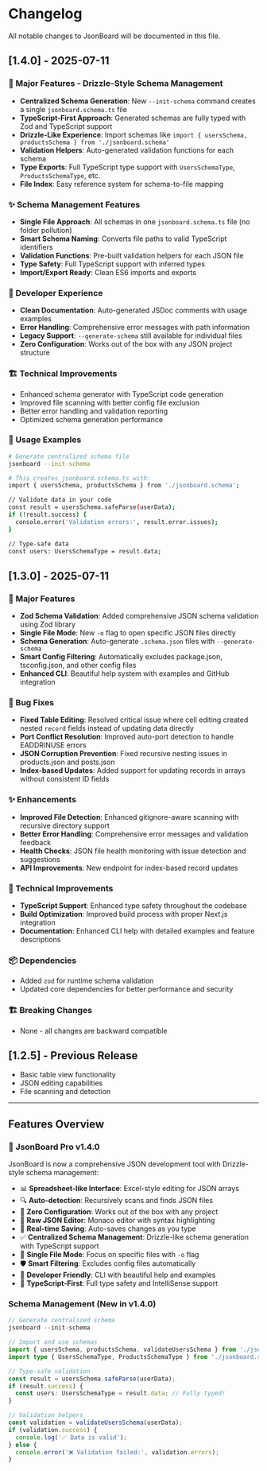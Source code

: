 # Changelog

All notable changes to JsonBoard will be documented in this file.

## [1.4.0] - 2025-07-11

### 🚀 Major Features - Drizzle-Style Schema Management
- **Centralized Schema Generation**: New `--init-schema` command creates a single `jsonboard.schema.ts` file
- **TypeScript-First Approach**: Generated schemas are fully typed with Zod and TypeScript support
- **Drizzle-Like Experience**: Import schemas like `import { usersSchema, productsSchema } from './jsonboard.schema'`
- **Validation Helpers**: Auto-generated validation functions for each schema
- **Type Exports**: Full TypeScript type support with `UsersSchemaType`, `ProductsSchemaType`, etc.
- **File Index**: Easy reference system for schema-to-file mapping

### ✨ Schema Management Features
- **Single File Approach**: All schemas in one `jsonboard.schema.ts` file (no folder pollution)
- **Smart Schema Naming**: Converts file paths to valid TypeScript identifiers
- **Validation Functions**: Pre-built validation helpers for each JSON file
- **Type Safety**: Full TypeScript support with inferred types
- **Import/Export Ready**: Clean ES6 imports and exports

### 🔧 Developer Experience
- **Clean Documentation**: Auto-generated JSDoc comments with usage examples
- **Error Handling**: Comprehensive error messages with path information
- **Legacy Support**: `--generate-schema` still available for individual files
- **Zero Configuration**: Works out of the box with any JSON project structure

### 🏗️ Technical Improvements
- Enhanced schema generator with TypeScript code generation
- Improved file scanning with better config file exclusion
- Better error handling and validation reporting
- Optimized schema generation performance

### 📖 Usage Examples

```bash
# Generate centralized schema file
jsonboard --init-schema

# This creates jsonboard.schema.ts with:
import { usersSchema, productsSchema } from './jsonboard.schema';

// Validate data in your code
const result = usersSchema.safeParse(userData);
if (!result.success) {
  console.error('Validation errors:', result.error.issues);
}

// Type-safe data
const users: UsersSchemaType = result.data;
```

## [1.3.0] - 2025-07-11

### 🚀 Major Features
- **Zod Schema Validation**: Added comprehensive JSON schema validation using Zod library
- **Single File Mode**: New `-o` flag to open specific JSON files directly
- **Schema Generation**: Auto-generate `.schema.json` files with `--generate-schema`
- **Smart Config Filtering**: Automatically excludes package.json, tsconfig.json, and other config files
- **Enhanced CLI**: Beautiful help system with examples and GitHub integration

### 🐛 Bug Fixes
- **Fixed Table Editing**: Resolved critical issue where cell editing created nested `record` fields instead of updating data directly
- **Port Conflict Resolution**: Improved auto-port detection to handle EADDRINUSE errors
- **JSON Corruption Prevention**: Fixed recursive nesting issues in products.json and posts.json
- **Index-based Updates**: Added support for updating records in arrays without consistent ID fields

### ✨ Enhancements
- **Improved File Detection**: Enhanced gitignore-aware scanning with recursive directory support
- **Better Error Handling**: Comprehensive error messages and validation feedback
- **Health Checks**: JSON file health monitoring with issue detection and suggestions
- **API Improvements**: New endpoint for index-based record updates

### 🔧 Technical Improvements
- **TypeScript Support**: Enhanced type safety throughout the codebase
- **Build Optimization**: Improved build process with proper Next.js integration
- **Documentation**: Enhanced CLI help with detailed examples and feature descriptions

### 📦 Dependencies
- Added `zod` for runtime schema validation
- Updated core dependencies for better performance and security

### 🏗️ Breaking Changes
- None - all changes are backward compatible

## [1.2.5] - Previous Release
- Basic table view functionality
- JSON editing capabilities
- File scanning and detection

---

## Features Overview

### 🧩 JsonBoard Pro v1.4.0
JsonBoard is now a comprehensive JSON development tool with Drizzle-style schema management:

- 📊 **Spreadsheet-like Interface**: Excel-style editing for JSON arrays
- 🔍 **Auto-detection**: Recursively scans and finds JSON files
- 🚀 **Zero Configuration**: Works out of the box with any project
- 📝 **Raw JSON Editor**: Monaco editor with syntax highlighting
- 💾 **Real-time Saving**: Auto-saves changes as you type
- ✅ **Centralized Schema Management**: Drizzle-like schema generation with TypeScript support
- 📄 **Single File Mode**: Focus on specific files with `-o` flag
- 🛡️ **Smart Filtering**: Excludes config files automatically
- 🔗 **Developer Friendly**: CLI with beautiful help and examples
- 🎯 **TypeScript-First**: Full type safety and IntelliSense support

### Schema Management (New in v1.4.0)

```typescript
// Generate centralized schema
jsonboard --init-schema

// Import and use schemas
import { usersSchema, productsSchema, validateUsersSchema } from './jsonboard.schema';
import type { UsersSchemaType, ProductsSchemaType } from './jsonboard.schema';

// Type-safe validation
const result = usersSchema.safeParse(userData);
if (result.success) {
  const users: UsersSchemaType = result.data; // Fully typed!
}

// Validation helpers
const validation = validateUsersSchema(userData);
if (validation.success) {
  console.log('✅ Data is valid');
} else {
  console.error('❌ Validation failed:', validation.errors);
}
```
